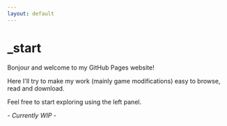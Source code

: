 ```yaml
---
layout: default
---
```


# _start

Bonjour and welcome to my GitHub Pages website!

Here I'll try to make my work (mainly game modifications) easy to browse, read and download.

Feel free to start exploring using the left panel.

*- Currently WIP -*
